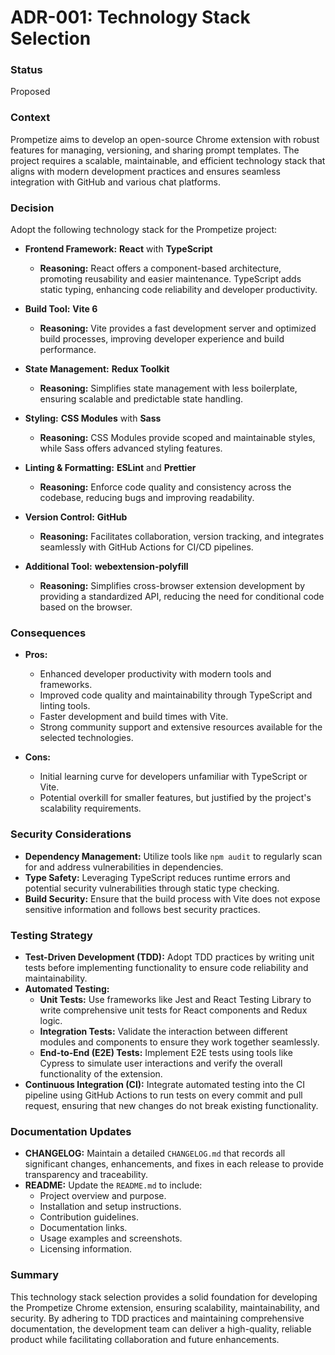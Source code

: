 # ADR-001: Technology Stack Selection

### Status

Proposed

### Context

Prompetize aims to develop an open-source Chrome extension with robust features for managing, versioning, and sharing prompt templates. The project requires a scalable, maintainable, and efficient technology stack that aligns with modern development practices and ensures seamless integration with GitHub and various chat platforms.

### Decision
Adopt the following technology stack for the Prompetize project:

- **Frontend Framework:** **React** with **TypeScript**
  - **Reasoning:** React offers a component-based architecture, promoting reusability and easier maintenance. TypeScript adds static typing, enhancing code reliability and developer productivity.
  
- **Build Tool:** **Vite 6**
  - **Reasoning:** Vite provides a fast development server and optimized build processes, improving developer experience and build performance.
  
- **State Management:** **Redux Toolkit**
  - **Reasoning:** Simplifies state management with less boilerplate, ensuring scalable and predictable state handling.
  
- **Styling:** **CSS Modules** with **Sass**
  - **Reasoning:** CSS Modules provide scoped and maintainable styles, while Sass offers advanced styling features.
  
- **Linting & Formatting:** **ESLint** and **Prettier**
  - **Reasoning:** Enforce code quality and consistency across the codebase, reducing bugs and improving readability.
  
- **Version Control:** **GitHub**
  - **Reasoning:** Facilitates collaboration, version tracking, and integrates seamlessly with GitHub Actions for CI/CD pipelines.
  
- **Additional Tool:** **webextension-polyfill**
  - **Reasoning:** Simplifies cross-browser extension development by providing a standardized API, reducing the need for conditional code based on the browser.

### Consequences

- **Pros:**
  - Enhanced developer productivity with modern tools and frameworks.
  - Improved code quality and maintainability through TypeScript and linting tools.
  - Faster development and build times with Vite.
  - Strong community support and extensive resources available for the selected technologies.
  
- **Cons:**
  - Initial learning curve for developers unfamiliar with TypeScript or Vite.
  - Potential overkill for smaller features, but justified by the project's scalability requirements.

### Security Considerations

- **Dependency Management:** Utilize tools like `npm audit` to regularly scan for and address vulnerabilities in dependencies.
- **Type Safety:** Leveraging TypeScript reduces runtime errors and potential security vulnerabilities through static type checking.
- **Build Security:** Ensure that the build process with Vite does not expose sensitive information and follows best security practices.

### Testing Strategy

- **Test-Driven Development (TDD):** Adopt TDD practices by writing unit tests before implementing functionality to ensure code reliability and maintainability.
- **Automated Testing:**
  - **Unit Tests:** Use frameworks like Jest and React Testing Library to write comprehensive unit tests for React components and Redux logic.
  - **Integration Tests:** Validate the interaction between different modules and components to ensure they work together seamlessly.
  - **End-to-End (E2E) Tests:** Implement E2E tests using tools like Cypress to simulate user interactions and verify the overall functionality of the extension.
- **Continuous Integration (CI):** Integrate automated testing into the CI pipeline using GitHub Actions to run tests on every commit and pull request, ensuring that new changes do not break existing functionality.

### Documentation Updates

- **CHANGELOG:** Maintain a detailed `CHANGELOG.md` that records all significant changes, enhancements, and fixes in each release to provide transparency and traceability.
- **README:** Update the `README.md` to include:
  - Project overview and purpose.
  - Installation and setup instructions.
  - Contribution guidelines.
  - Documentation links.
  - Usage examples and screenshots.
  - Licensing information.

### Summary

This technology stack selection provides a solid foundation for developing the Prompetize Chrome extension, ensuring scalability, maintainability, and security. By adhering to TDD practices and maintaining comprehensive documentation, the development team can deliver a high-quality, reliable product while facilitating collaboration and future enhancements.